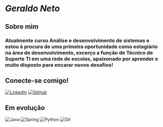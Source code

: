 # ***Geraldo Neto***

## Sobre mim 
### Atualmente curso Análise e desenvolvimento de sistemas e estou à procura de uma primeira oportunidade como estagiário na área de desenvolvimento, excerço a função de Técnico de Suporte TI em uma rede de escolas, apaixonado por aprender e muito disposto para encarar novos desafios!

## Conecte-se comigo!

[![LinkedIn](https://img.shields.io/badge/LinkedIn-0077B5?style=for-the-badge&logo=linkedin&logoColor=white)](https://www.linkedin.com/in/geraldo-neto-094963301/) [![GitHub](https://img.shields.io/badge/GitHub-100000?style=for-the-badge&logo=github&logoColor=white)](https://github.com/Junionuno)

## Em evolução

![Java](https://img.shields.io/badge/java-%23ED8B00.svg?style=for-the-badge&logo=openjdk&logoColor=white) ![Spring](https://img.shields.io/badge/spring-%236DB33F.svg?style=for-the-badge&logo=spring&logoColor=white) ![Python](https://img.shields.io/badge/python-3670A0?style=for-the-badge&logo=python&logoColor=ffdd54) ![Git](https://img.shields.io/badge/GIT-E44C30?style=for-the-badge&logo=git&logoColor=white)   
